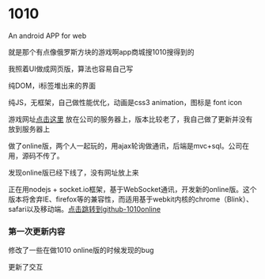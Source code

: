 # 1010
<p>An android APP for web</p>
<p>就是那个有点像俄罗斯方块的游戏啊app商城搜1010搜得到的</p>
<p>我照着UI做成网页版，算法也容易自己写</p>
<p>纯DOM，i标签堆出来的界面</p>
<p>纯JS，无框架，自己做性能优化，动画是css3 animation，图标是 font icon</p>
<p>游戏网址<a href="http://yys.wificun.com/fankuai/index" target="_blank">点击这里</a> 放在公司的服务器上，版本比较老了，我自己做了更新并没有放到服务器上</p>
<p>做了online版，两个人一起玩的，用ajax轮询做通讯，后端是mvc+sql。公司在用，源码不传了。</p>
<p>发现online版已经下线了，没有网址放上来</p>
<p>正在用nodejs + socket.io框架，基于WebSocket通讯，开发新的online版。这个版本将舍弃IE、firefox等的兼容性，而适用基于webkit内核的chrome（Blink）、safari以及移动端。<a href="https://github.com/wangmoumei/1010online/"  target="_blank">点击跳转到github-1010online</a></p>
<h3>第一次更新内容</h3>
<p>修改了一些在做1010 online版的时候发现的bug</p>
<p>更新了交互</p>

